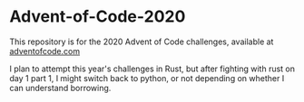 # Advent-of-Code-2020

This repository is for the 2020 Advent of Code challenges, available at [adventofcode.com](https://adventofcode.com/) 

I plan to attempt this year's challenges in Rust, but after fighting with rust
on day 1 part 1, I might switch back to python, or not depending on whether I can understand borrowing.
